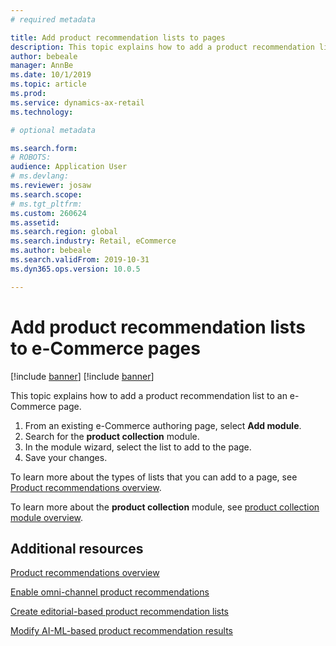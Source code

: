 ```yaml
---
# required metadata

title: Add product recommendation lists to pages
description: This topic explains how to add a product recommendation list to an e-Commerce page.
author: bebeale
manager: AnnBe
ms.date: 10/1/2019
ms.topic: article
ms.prod: 
ms.service: dynamics-ax-retail
ms.technology: 

# optional metadata

ms.search.form: 
# ROBOTS: 
audience: Application User
# ms.devlang: 
ms.reviewer: josaw
ms.search.scope: 
# ms.tgt_pltfrm: 
ms.custom: 260624
ms.assetid: 
ms.search.region: global
ms.search.industry: Retail, eCommerce
ms.author: bebeale
ms.search.validFrom: 2019-10-31
ms.dyn365.ops.version: 10.0.5

---
```


# Add product recommendation lists to e-Commerce pages

[!include [banner](../includes/preview-banner.md)]
[!include [banner](../includes/banner.md)]

This topic explains how to add a product recommendation list to an e-Commerce page.

1. From an existing e-Commerce authoring page, select **Add module**.
2. Search for the **product collection** module.
3. In the module wizard, select the list to add to the page.
4. Save your changes.

To learn more about the types of lists that you can add to a page, see [Product recommendations overview](product-recommendations.md).

To learn more about the **product collection** module, see [product collection module overview](product-placement-module-overview.md).

## Additional resources

[Product recommendations overview](product-recommendations.md)

[Enable omni-channel product recommendations](enable-product-recommendations.md)

[Create editorial-based product recommendation lists](create-editorial-recommendation-lists.md)

[Modify AI-ML-based product recommendation results](modify-product-recommendation-results.md)
